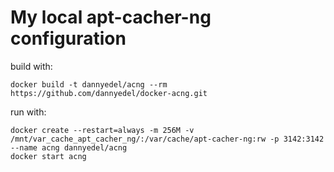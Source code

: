 # My local apt-cacher-ng configuration

build with:

```
docker build -t dannyedel/acng --rm https://github.com/dannyedel/docker-acng.git
```

run with:

```
docker create --restart=always -m 256M -v /mnt/var_cache_apt_cacher_ng/:/var/cache/apt-cacher-ng:rw -p 3142:3142 --name acng dannyedel/acng
docker start acng
```
